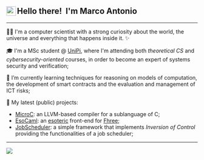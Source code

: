 <div>
    <img width="25" align="left" src='https://user-images.githubusercontent.com/47791928/234292829-ca45ee2c-fcf1-4d0b-992b-3185deaa0bb9.gif' />
    <h2>  Hello there!&nbsp; I'm Marco Antonio </h2>
</div>

---

:man_technologist: I'm a computer scientist with a strong curiosity about the world, the universe and everything that happens inside it. :sparkles:

:mortar_board:  I'm a MSc student @ [UniPi](https://di.unipi.it/en/), where I'm attending both *theoretical CS* and *cybersecurity-oriented* courses, in order to become an expert of systems security and verification;

<!-- 👨‍💻 I’m currently working on -->

🌱 I’m currently learning techniques for reasoning on models of computation, the development of smart contracts and the evaluation and management of ICT risks;

🚀 My latest (public) projects:
- [MicroC](https://github.com/marcoantoniocorallo/MicroC): an LLVM-based compiler for a sublanguage of C;
- [EsoCaml](https://github.com/marcoantoniocorallo/EsoCaml): an [esoteric](https://en.wikipedia.org/wiki/Esoteric_programming_language) front-end for [Fhree](https://github.com/marcoantoniocorallo/Fhree);
- [JobScheduler](https://github.com/marcoantoniocorallo/JobScheduler-Framework): a simple framework that implements *Inversion of Control* providing the functionalities of a job scheduler;

---

[ ![](https://github-readme-stats.vercel.app/api/top-langs/?username=marcoantoniocorallo&layout=compact&theme=transparent) ](https://github.com/anuraghazra/github-readme-stats)

<!--
**marcoantoniocorallo/marcoantoniocorallo** is a ✨ _special_ ✨ repository because its `README.md` (this file) appears on your GitHub profile.

Here are some ideas to get you started:

- 🔭 I’m currently working on ...
- 🌱 I’m currently learning ...
- 👯 I’m looking to collaborate on ...
- 🤔 I’m looking for help with ...
- 💬 Ask me about ...
- 📫 How to reach me: ...
- 😄 Pronouns: ...
- ⚡ Fun fact: ...
-->
